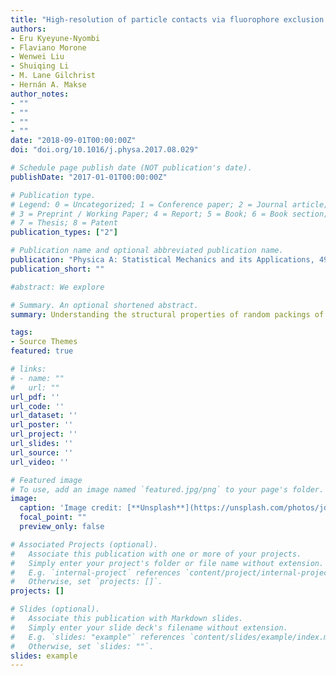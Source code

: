 ```yaml
---
title: "High-resolution of particle contacts via fluorophore exclusion in deep-imaging of jammed colloidal packings"
authors:
- Eru Kyeyune-Nyombi
- Flaviano Morone
- Wenwei Liu
- Shuiqing Li
- M. Lane Gilchrist
- Hernán A. Makse
author_notes:
- ""
- ""
- ""
- ""
date: "2018-09-01T00:00:00Z"
doi: "doi.org/10.1016/j.physa.2017.08.029"

# Schedule page publish date (NOT publication's date).
publishDate: "2017-01-01T00:00:00Z"

# Publication type.
# Legend: 0 = Uncategorized; 1 = Conference paper; 2 = Journal article;
# 3 = Preprint / Working Paper; 4 = Report; 5 = Book; 6 = Book section;
# 7 = Thesis; 8 = Patent
publication_types: ["2"]

# Publication name and optional abbreviated publication name.
publication: "Physica A: Statistical Mechanics and its Applications, 490, 1387 - 1395"
publication_short: ""

#abstract: We explore 

# Summary. An optional shortened abstract.
summary: Understanding the structural properties of random packings of jammed colloids requires an unprecedented high-resolution determination of the contact network providing mechanical stability to the packing. 

tags:
- Source Themes
featured: true

# links:
# - name: ""
#   url: ""
url_pdf: ''
url_code: ''
url_dataset: ''
url_poster: ''
url_project: ''
url_slides: ''
url_source: ''
url_video: ''

# Featured image
# To use, add an image named `featured.jpg/png` to your page's folder. 
image:
  caption: 'Image credit: [**Unsplash**](https://unsplash.com/photos/jdD8gXaTZsc)'
  focal_point: ""
  preview_only: false

# Associated Projects (optional).
#   Associate this publication with one or more of your projects.
#   Simply enter your project's folder or file name without extension.
#   E.g. `internal-project` references `content/project/internal-project/index.md`.
#   Otherwise, set `projects: []`.
projects: []

# Slides (optional).
#   Associate this publication with Markdown slides.
#   Simply enter your slide deck's filename without extension.
#   E.g. `slides: "example"` references `content/slides/example/index.md`.
#   Otherwise, set `slides: ""`.
slides: example
---
```

